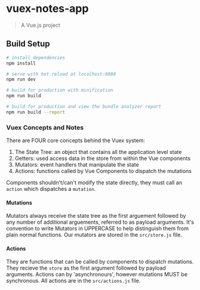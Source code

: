 # vuex-notes-app

> A Vue.js project

## Build Setup

``` bash
# install dependencies
npm install

# serve with hot reload at localhost:8080
npm run dev

# build for production with minification
npm run build

# build for production and view the bundle analyzer report
npm run build --report
```


### Vuex Concepts and Notes 
 There are FOUR core concepts behind the Vuex system: 
 1. The State Tree: an object that contains all the application level state
 2. Getters: used access data in the store from within the Vue components
 3. Mutators: event handlers that manipulate the state
 4. Actions: functions called by Vue Components to dispatch the mutations 

 Components shouldn't/can't modify the state directly, they must call an `action` which dispatches a `mutation`. 

#### Mutations 
 Mutators always receive the state tree as the first arguement followed by any number of additional arguements, referred to as payload arguments. 
 It's convention to write Mutators in UPPERCASE to help distinguish them from plain normal functions. 
 Our mutators are stored in the `src/store.js` file. 

#### Actions 
They are functions that can be called by components to dispatch mutations. 
They recieve the `store` as the first argument followed by payload arguments. 
Actions can by 'asynchronours', however mutations MUST be synchronous. 
All actions are in the `src/actions.js` file. 


